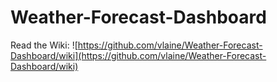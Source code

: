 # Weather-Forecast-Dashboard
Read the Wiki: ![https://github.com/vlaine/Weather-Forecast-Dashboard/wiki](https://github.com/vlaine/Weather-Forecast-Dashboard/wiki)
